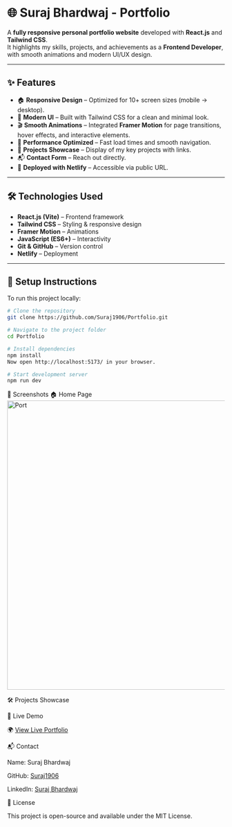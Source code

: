 # 🌐 Suraj Bhardwaj - Portfolio

A **fully responsive personal portfolio website** developed with **React.js** and **Tailwind CSS**.  
It highlights my skills, projects, and achievements as a **Frontend Developer**, with smooth animations and modern UI/UX design.

---

## ✨ Features

- 🏠 **Responsive Design** – Optimized for 10+ screen sizes (mobile → desktop).  
- 🎨 **Modern UI** – Built with Tailwind CSS for a clean and minimal look.  
- 🎬 **Smooth Animations** – Integrated **Framer Motion** for page transitions, hover effects, and interactive elements.  
- 🚀 **Performance Optimized** – Fast load times and smooth navigation.  
- 📂 **Projects Showcase** – Display of my key projects with links.   
- 📬 **Contact Form** – Reach out directly.  
- 🔗 **Deployed with Netlify** – Accessible via public URL.  

---

## 🛠️ Technologies Used

- **React.js (Vite)** – Frontend framework  
- **Tailwind CSS** – Styling & responsive design  
- **Framer Motion** – Animations  
- **JavaScript (ES6+)** – Interactivity  
- **Git & GitHub** – Version control  
- **Netlify** – Deployment  

---

## 🚀 Setup Instructions

To run this project locally:

```bash
# Clone the repository
git clone https://github.com/Suraj1906/Portfolio.git

# Navigate to the project folder
cd Portfolio

# Install dependencies
npm install
Now open http://localhost:5173/ in your browser.

# Start development server
npm run dev
```
📸 Screenshots
🏠 Home Page
<img width="1320" height="668" alt="Port" src="https://github.com/user-attachments/assets/288eb4ed-4e78-4e69-bb53-04311f9d94a5" />

🛠 Projects Showcase

🔗 Live Demo

🌍 [View Live Portfolio](https://suraj-bhardwaj.netlify.app/)


📬 Contact

Name: Suraj Bhardwaj

GitHub: [Suraj1906](https://github.com/Suraj1906)


LinkedIn: [Suraj Bhardwaj](https://www.linkedin.com/in/suraj-bhardwaj-620873217)


📄 License

This project is open-source and available under the MIT License.
